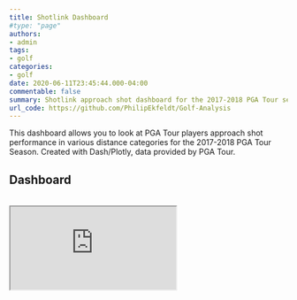 ```yaml
---
title: Shotlink Dashboard
#type: "page"
authors:
- admin
tags:
- golf
categories:
- golf
date: 2020-06-11T23:45:44.000-04:00
commentable: false
summary: Shotlink approach shot dashboard for the 2017-2018 PGA Tour season
url_code: https://github.com/PhilipEkfeldt/Golf-Analysis
---
```


This dashboard allows you to look at PGA Tour players approach shot performance in various distance categories for the 2017-2018 PGA Tour Season. Created with Dash/Plotly, data provided by PGA Tour. 

## Dashboard
<br>
<iframe src="https://agile-falls-97193.herokuapp.com/" style="background-color: #FFFFFF">